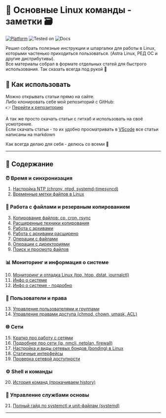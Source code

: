 # 📘 Основные Linux команды - заметки 🗃️

[![Platform](https://img.shields.io/badge/platform-Linux-lightgrey?style=flat-square&logo=linux)](https://kernel.org)
![Tested on](https://img.shields.io/badge/tested%20on-Red%20OS%207.3%20%7C%208.0%20%7C%20Astra%20SE%201.7.5%20%7C%201.8-orange?style=flat-square)
![Docs](https://img.shields.io/badge/docs-markdown-blueviolet?style=flat-square&logo=markdown)

Решил собрать полезные инструкции и шпаргалки для работы в Linux, которыми частенько приходиться пользоваться.
(Astra Linux, РЕД ОС и другие дистрибутивы).  
Все материалы собрал в формате отдельных статей для быстрого использования. Так сказать всегда под рукой 📝

## 📌 Как использовать

Можно открывать статьи прямо на сайте.  
Либо клонировать себе мой репозиторий с GitHub:  
👉 [Перейти к репозиторию](https://github.com/soulpastwk/linux-help/tree/main) 

А так же просто скачать статьи с гитхаб и использовать на своё усмотрение. <br>
Если скачать статьи - то их удобно просматривать в [VScode](https://code.visualstudio.com/) все статьи написаны на markdown

Как всегда делаю для себя - делюсь со всеми 💁

---

## 📑 Содержание 

### ⏰ Время и синхронизация
1. [Настройка NTP (chrony, ntpd, systemd-timesyncd)](01_ntp)
2. [Временные метки файлов в Linux](07_file_timestamps)

### 📂 Работа с файлами и резервным копированием
3. [Копирование файлов: cp, cron, rsync](02_cp_cron_rsync)
4. [Расширенные техники копирования](03_copy_advanced)
5. [Работа с архивами](04_archives)
6. [Работа с архивами расширено](18_archive)
7. [Операции с файлами](13_file_operation)
8. [Операции с директориями](14_dir_operation)
9. [Поиск и просмотр файлов](15_find_file)

### 📊 Мониторинг и информация о системе
10. [Мониторинг и отладка Linux (top, htop, dstat, journalctl)](05_monitoring)
11. [Инфо о системе](06_sysinfo)
12. [Инфо о системе - подробно](06_01_system-audit)

### 👤 Пользователи и права
13. [Управление пользователями и группами](08_users)
14. [Управление правами доступа (chmod, chown, umask, ACL)](12_permissions)

### 🌐 Сети
15. [Кратко про работу с сетями](10_network_basics)
16. [Подробнее про сети (ip, nmcli, netplan, firewall)](11_network_details)
17. [Настройка и виды сетевых бондов (bonding) в Linux](16_Bonding)
18. [Статичные интерфейсы](17_inet_static)
19. [Проверка сетевой доступности](20_network-port-check)

### ⚙️ Shell и команды
20. [История команд (прокачиваем history)](09_shell_history)

### 🔧 Управление службами основы
21. [Полный гайд по systemctl и unit-файлам (systemd)](19_systemctl-guide)

---

